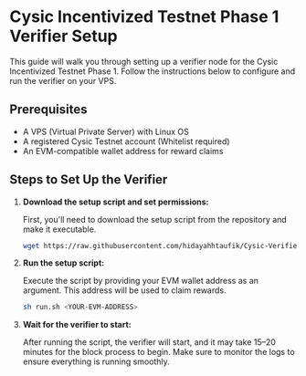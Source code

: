 # Cysic Incentivized Testnet Phase 1 Verifier Setup

This guide will walk you through setting up a verifier node for the Cysic Incentivized Testnet Phase 1. Follow the instructions below to configure and run the verifier on your VPS.

## Prerequisites

- A VPS (Virtual Private Server) with Linux OS
- A registered Cysic Testnet account (Whitelist required)
- An EVM-compatible wallet address for reward claims

## Steps to Set Up the Verifier

1. **Download the setup script and set permissions:**

   First, you'll need to download the setup script from the repository and make it executable.

   ```bash
   wget https://raw.githubusercontent.com/hidayahhtaufik/Cysic-Verifier-Tutorial/master/run.sh && chmod +x run.sh

2. **Run the setup script:**

    Execute the script by providing your EVM wallet address as an argument. This address will be used to claim rewards.

    ```bash
   sh run.sh <YOUR-EVM-ADDRESS>

2. **Wait for the verifier to start:**

    After running the script, the verifier will start, and it may take 15–20 minutes for the block process to begin. Make sure to monitor the logs to ensure everything is running smoothly.

